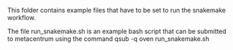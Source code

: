 This folder contains example files that have to be set to run the snakemake workflow.

The file run_snakemake.sh is an example bash script that can be submitted to metacentrum using the command
qsub -q oven run_snakemake.sh
